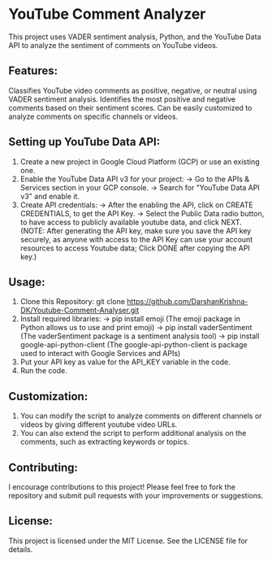 # YouTube Comment Analyzer

This project uses VADER sentiment analysis, Python, and the YouTube Data API to analyze the sentiment of comments on YouTube videos.

## Features:
Classifies YouTube video comments as positive, negative, or neutral using VADER sentiment analysis.
Identifies the most positive and negative comments based on their sentiment scores.
Can be easily customized to analyze comments on specific channels or videos.

## Setting up YouTube Data API:
1. Create a new project in Google Cloud Platform (GCP) or use an existing one.
2. Enable the YouTube Data API v3 for your project:
  -> Go to the APIs & Services section in your GCP console.
  -> Search for "YouTube Data API v3" and enable it.
3. Create API credentials:
  -> After the enabling the API, click on CREATE CREDENTIALS, to get the API Key.
  -> Select the Public Data radio button, to have access to publicly available youtube data, and click NEXT.
(NOTE: After generating the API key, make sure you save the API key securely, as anyone with access to the API Key can use your account resources to access Youtube data; Click DONE after copying the API key.)

## Usage:
1. Clone this Repository: git clone https://github.com/DarshanKrishna-DK/Youtube-Comment-Analyser.git
2. Install required libraries:
   -> pip install emoji (The emoji package in Python allows us to use and print emoji)
   -> pip install vaderSentiment (The vaderSentiment package is a sentiment analysis tool)
   -> pip install google-api-python-client (The google-api-python-client is package used to interact with Google Services and APIs)
3. Put your API key as value for the API_KEY variable in the code.
4. Run the code.

## Customization:
1. You can modify the script to analyze comments on different channels or videos by giving different youtube video URLs.
2. You can also extend the script to perform additional analysis on the comments, such as extracting keywords or topics.

## Contributing:
I encourage contributions to this project! Please feel free to fork the repository and submit pull requests with your improvements or suggestions.

## License:
This project is licensed under the MIT License. See the LICENSE file for details.
